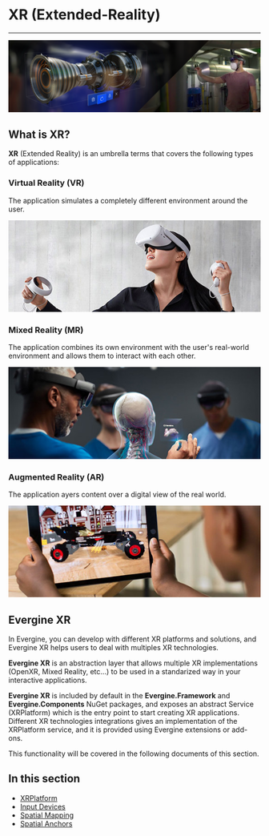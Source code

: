 # XR (Extended-Reality)
---

![Evergine XR](images/xr.png)

## What is XR?

**XR** (Extended Reality) is an umbrella terms that covers the following types of applications:

### **Virtual Reality (VR)**

The application simulates a completely different environment around the user.

![VR](images/vr.jpg)

### **Mixed Reality (MR)** 

The application combines its own environment with the user's real-world environment and allows them to interact with each other.

![VR](images/mr.jpg)

### **Augmented Reality (AR)**
The application ayers content over a digital view of the real world.

![AR](images/ar.jpg)


## Evergine XR

In Evergine, you can develop with different XR platforms and solutions, and Evergine XR helps users to deal with multiples XR technologies.

**Evergine XR** is an abstraction layer that allows multiple XR implementations (OpenXR, Mixed Reality, etc...) to be used in a standarized way in your interactive applications.

**Evergine XR** is included by default in the **Evergine.Framework** and **Evergine.Components** NuGet packages, and exposes an abstract Service (XRPlatform) which is the entry point to start creating XR applications. Different XR technologies integrations gives an implementation of the XRPlatform service, and it is provided using Evergine extensions or add-ons. 

This functionality will be covered in the following documents of this section.

## In this section

* [XRPlatform](xrplatform.md)
* [Input Devices](input_tracking/index.md)
* [Spatial Mapping](spatial_mapping.md) 
* [Spatial Anchors](spatial_anchors.md)